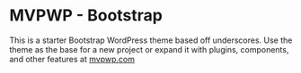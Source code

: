 MVPWP - Bootstrap
===

This is a starter Bootstrap WordPress theme based off underscores. Use the theme as the base for a new project or expand it with plugins, components, and other features at [mvpwp.com](http://mvpwp.com)




